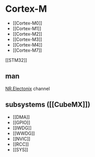 # Cortex-M

- [[Cortex-M0]]
- [[Cortex-M1]]
- [[Cortex-M2]]
- [[Cortex-M3]]
- [[Cortex-M4]]
- [[Cortex-M7]]

[[STM32]]

## man

[NR.Electonix](https://www.youtube.com/channel/UCTJacQ2o8eCe09OI0G7PIYw) channel

## subsystems ([[CubeMX]])

- [[DMA]]
- [[GPIO]]
- [[IWDG]]
- [[WWDG]]
- [[NVIC]]
- [[RCC]]
- [[SYS]]

